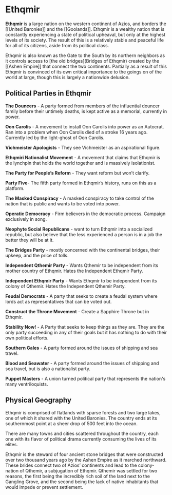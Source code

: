 # Ethqmir
**Ethqmir** is a large nation on the western continent of Azios, and borders the [[United Baronies]] and the [[Goolands]]. Ethqmir is a wealthy nation that is constantly experiencing a state of political upheaval, but only at the highest levels of its society. The result of this is a relatively stable and peaceful life for all of its citizens, aside from its political class.

Ethqmir is also known as the Gate to the South by its northern neighbors as it controls access to [the old bridges](Bridges of Ethqmir) created by the [[Ashen Empire]] that connect the two continents. Partially as a result of this Ethqmir is convinced of its own critical importance to the goings on of the world at large, though this is largely a nationwide delusion.

## Political Parties in Ethqmir
**The Douncers** - A party formed from members of the influential douncer family before their untimely deaths, is kept active as a memorial, currently in power.

**Oon Carolis** -  A movement to install Oon Carolis into power as an Autocrat. Ran into a problem when Oon Carolis died of a stroke 16 years ago. Currently led by the light-ghost of Oon Carolis.

**Vichmeister Apologists** - They see Vichmeister as an aspirational figure.

**Ethqmiri Nationalist Movement** - A movement that claims that Ethqmir is the lynchpin that holds the world together and is massively isolationist.

**The Party for People’s Reform** - They want reform but won’t clarify.

**Party Five**- The fifth party formed in Ethqmir’s history, runs on this as a platform.

**The Masked Conspiracy** - A masked conspiracy to take control of the nation that is public and wants to be voted into power.

**Operatic Democracy** -  Firm believers in the democratic process. Campaign exclusively in song.

**Neophyte Social Republicans** - want to turn Ethqmir into a socialized republic, but also believe that the less experienced a person is in a job the better they will be at it.

**The Bridges Party** - mostly concerned with the continental bridges, their upkeep, and the price of tolls.

**Independent Qthemir Party** - Wants Qthemir to be independent from its mother country of Ethqmir. Hates the Independent Ethqmir Party.

**Independent Ethqmir Party** - Wants Ethqmir to be independent from its colony of Qthemir. Hates the Independent Qthemir Party.

**Feudal Democrats** - A party that seeks to create a feudal system where lords act as representatives that can be voted out.

**Construct the Throne Movement** - Create a Sapphire Throne but in Ethqmir.

**Stability Now!** - A Party that seeks to keep things as they are. They are the only party succeeding in any of their goals but it has nothing to do with their own political efforts.

**Southern Gales** - A party formed around the issues of shipping and sea travel.

**Blood and Seawater** - A party formed around the issues of shipping and sea travel, but is also a nationalist party.

**Puppet Masters** - A union turned political party that represents the nation's many ventriloquists.

## Physical Geography
Ethqmir is comprised of flatlands with sparse forests and two large lakes, one of which it shared with the United Baronies. The country ends at its southernmost point at a sheer drop of 500 feet into the ocean.

There are many towns and cities scattered throughout the country, each one with its flavor of political drama currently consuming the lives of its elites. 

Ethqmir is the steward of four ancient stone bridges that were constructed over two thousand years ago by the Ashen Empire as it marched northward. These brides connect two of Azios’ continents and lead to the colony-nation of Qthemir, a subjugation of Ethqmir. Qthemir was settled for two reasons, the first being the incredibly rich soil of the land next to the Gangling Grove, and the second being the lack of native inhabitants that would impede or prevent settlement.

<Ethqmir><Location><Region>